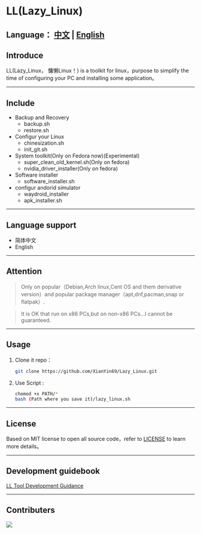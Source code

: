 # LL(Lazy_Linux)   

Language： [中文](README.md) | [English](README_en.md)
---
## Introduce
LL(Lazy_Linux， 慵懒Linux！) is a toolkit for linux，purpose to simplify the time of configuring your PC and installing some application。

---

## Include

- Backup and Recovery
   - backup.sh    
   - restore.sh   
- Configur your Linux
   - chinesization.sh   
   - init_git.sh     
- System toolkit(Only on Fedora now)(Experimental)
   - super_clean_old_kernel.sh(Only on fedora)    
   - nvidia_driver_installer(Only on fedora)    
- Software installer
   - software_installer.sh 
- configur andorid simulator
   - waydroid_installer 
   - apk_installer.sh
---

## Language support
-  简体中文 
-  English

---

## Attention
> Only on popular（Debian,Arch linux,Cent OS and them derivative version）and popular package manager（apt,dnf,pacman,snap or flatpak）.

> It is OK that run on x86 PCs,but on non-x86 PCs...I cannot be guaranteed.
---

## Usage
1. Clone it repo：
   ```bash
   git clone https://github.com/XianYin69/Lazy_Linux.git
   ```
2. Use Script :
   ```bash
   chomod +x PATH/*
   bash (Path where you save it)/lazy_linux.sh
---

## License
Based on MIT license to open all source code，refer to [LICENSE](./LICENSE) to learn more details。

---

## Development guidebook
[LL Tool Development Guidance](./doc/dev_doc_en.md)

---

## Contributers
<a herf="https://github.com/XianYin69/Lazy_Linux/graphs/contributors">
   <img img src="https://contrib.rocks/image?repo=XianYin69/Lazy_Linux" />
</a>